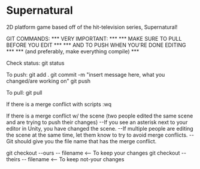 # Supernatural
2D platform game based off of the hit-television series, Supernatural!

GIT COMMANDS:
*** VERY IMPORTANT: ***
*** MAKE SURE TO PULL BEFORE YOU EDIT ***
*** AND TO PUSH WHEN YOU'RE DONE EDITING ***
*** (and preferably, make everything compile) ***

Check status:
git status

To push:
git add .
git commit -m "insert message here, what you changed/are working on"
git push

To pull:
git pull

If there is a merge conflict with scripts
:wq

If there is a merge conflict w/ the scene (two people edited the same scene and are trying to push their changes)
--If you see an asterisk next to your editor in Unity, you have changed the scene.
--If multiple people are editing the scene at the same time, let them know to try to avoid merge conflicts.
--Git should give you the file name that has the merge conflict. 

git checkout --ours -- filename <-- To keep your changes
git checkout --theirs -- filename <-- To keep not-your changes


